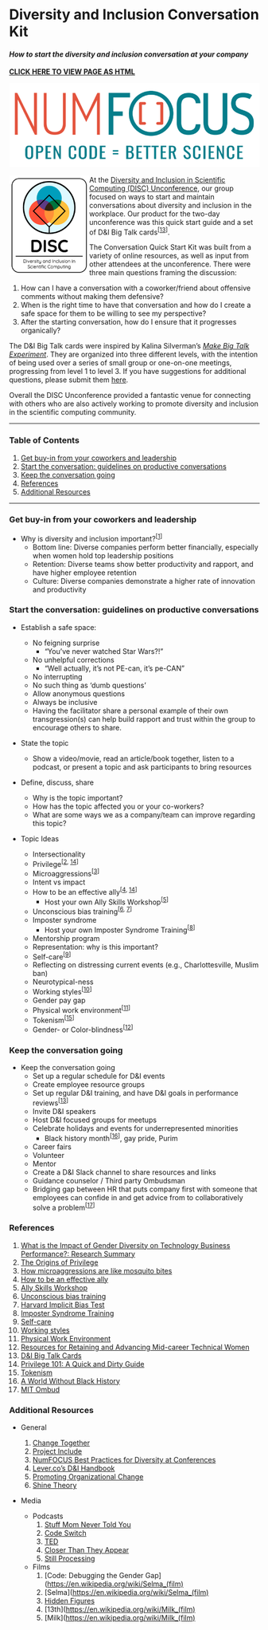 # Diversity and Inclusion Conversation Kit

#### _How to start the diversity and inclusion conversation at your company_

**[CLICK HERE TO VIEW PAGE AS HTML](http://htmlpreview.github.com/?https://github.com/numfocus/diversity-and-inclusion-conversation-kit/blob/master/guide.html)**

![numfocus-logo](NumFocus.png)

<img align="left" height="200" src="DISC.png" />At the [Diversity and Inclusion in Scientific Computing (DISC) Unconference](https://pydata.org/nyc2017/diversity-inclusion/disc-unconference-2017/), our group focused on ways to start and maintain conversations about diversity and inclusion in the workplace. Our product for the two-day unconference was this quick start guide and a set of D&I Big Talk cards<sup>[[13](#r-13)]</sup>.

The Conversation Quick Start Kit was built from a variety of online resources, as well as input from other attendees at the unconference. There were three main questions framing the discussion:
  1. How can I have a conversation with a coworker/friend about offensive comments without making them defensive?
  1. When is the right time to have that conversation and how do I create a safe space for them to be willing to see my perspective?
  1. After the starting conversation, how do I ensure that it progresses organically?

The D&I Big Talk cards were inspired by Kalina Silverman’s _[Make Big Talk Experiment](http://www.makebigtalk.com/)_. They are organized into three different levels, with the intention of being used over a series of small group or one-on-one meetings, progressing from level 1 to level 3. If you have suggestions for additional questions, please submit them [here](https://docs.google.com/forms/d/e/1FAIpQLSf4mDz0Ovfs2Bb3Hrd2VJPUjLGpmJypKngTQTjcrS-rgDqhlQ/viewform).

Overall the DISC Unconference provided a fantastic venue for connecting with others who are also actively working to promote diversity and inclusion in the scientific computing community.

-----

### Table of Contents
  1. [Get buy-in from your coworkers and leadership](#buy-in)
  1. [Start the conversation: guidelines on productive conversations](#start-convo)
  1. [Keep the conversation going](#cont-convo)
  1. [References](#references)
  1. [Additional Resources](#more-resources)

-----

### <a name="buy-in"></a> Get buy-in from your coworkers and leadership
  - Why is diversity and inclusion important?<sup>[[1](#r-1)]</sup>
    - Bottom line: Diverse companies perform better financially, especially when women hold top leadership positions
    - Retention: Diverse teams show better productivity and rapport, and have higher employee retention
    - Culture: Diverse companies demonstrate a higher rate of innovation and productivity

### <a name="start-convo"></a> Start the conversation: guidelines on productive conversations
- Establish a safe space:
    - No feigning surprise
        - “You’ve never watched Star Wars?!”
    - No unhelpful corrections
        - “Well actually, it’s not PE-can, it’s pe-CAN”
    - No interrupting
    - No such thing as ‘dumb questions’
    - Allow anonymous questions
    - Always be inclusive
    - Having the facilitator share a personal example of their own transgression(s) can help build rapport and trust within the group to encourage others to share.
- State the topic
    - Show a video/movie, read an article/book together, listen to a podcast, or present a topic and ask participants to bring resources
- Define, discuss, share
  - Why is the topic important?
  - How has the topic affected you or your co-workers?
  - What are some ways we as a company/team can improve regarding this topic?

- Topic Ideas
  - Intersectionality
  - Privilege<sup>[[2](#r-2), [14](#r-14)]</sup>
  - Microaggressions<sup>[[3](#r-3)]</sup>
  - Intent vs impact
  - How to be an effective ally<sup>[[4](#r-4), [14](#r-14)]</sup>
    - Host your own Ally Skills Workshop<sup>[[5](#r-5)]</sup>
  - Unconscious bias training<sup>[[6](#r-6), [7](#r-7)]</sup>
  - Imposter syndrome
    - Host your own Imposter Syndrome Training<sup>[[8](#r-8)]</sup>
  - Mentorship program
  - Representation: why is this important?
  - Self-care<sup>[[9](#r-9)]</sup>
  - Reflecting on distressing current events (e.g., Charlottesville, Muslim ban)
  - Neurotypical-ness
  - Working styles<sup>[[10](#r-10)]</sup>
  - Gender pay gap
  - Physical work environment<sup>[[11](#r-11)]</sup>
  - Tokenism<sup>[[15](#r-15)]</sup>
  - Gender- or Color-blindness<sup>[[12](#r-12)]</sup>

### <a name="cont-convo"></a> Keep the conversation going

- Keep the conversation going
  - Set up a regular schedule for D&I events
  - Create employee resource groups
  - Set up regular D&I training, and have D&I goals in performance reviews<sup>[[13](#r-13)]</sup>
  - Invite D&I speakers
  - Host D&I focused groups for meetups
  - Celebrate holidays and events for underrepresented minorities
    - Black history month<sup>[[16](#r-16)]</sup>, gay pride, Purim
  - Career fairs
  - Volunteer
  - Mentor
  - Create a D&I Slack channel to share resources and links
  - Guidance counselor / Third party Ombudsman
   - Bridging gap between HR that puts company first with someone that employees can confide in and get advice from to collaboratively solve a problem<sup>[[17](#r-17)]</sup>

### <a name="references"></a> References
  1. <a name="r-1"></a> [What is the Impact of Gender Diversity on Technology Business Performance?: Research Summary](https://www.ncwit.org/sites/default/files/resources/impactgenderdiversitytechbusinessperformance_print.pdf)
  2. <a name="r-2"></a> [The Origins of Privilege](https://www.newyorker.com/books/page-turner/the-origins-of-privilege)
  3. <a name="r-3"></a> [How microaggressions are like mosquito bites](https://www.youtube.com/watch?v=hDd3bzA7450)
  4. <a name="r-4"></a> [How to be an effective ally](https://www.ncwit.org/resources/read-online-maleadvocate)
  5. <a name="r-5"></a> [Ally Skills Workshop](https://adainitiative.org/continue-our-work/workshops-and-training/)   
  6. <a name="r-6"></a> [Unconscious bias training](https://www.ncwit.org/resources/how-can-reducing-unconscious-bias-increase-women%E2%80%99s-success-it)
  7. <a name="r-7"></a> [Harvard Implicit Bias Test](https://www.youtube.com/watch?v=nHDj4DH4mJw)
  8. <a name="r-8"></a> [Imposter Syndrome Training](https://adainitiative.org/continue-our-work/impostor-syndrome-training/)
  9. <a name="r-9"></a> [Self-care](https://adacamp.org/adacamp-toolkit/self-care/)   
  10. <a name="r-10"></a> [Working styles](https://www.insights.com/us)
  11. <a name="r-11"></a> [Physical Work Environment](https://www.ncwit.org/resources/how-does-physical-environment-affect-women%E2%80%99s-entry-and-persistence-computing/how-does)   
  12. <a name="r-12"></a> [Resources for Retaining and Advancing Mid-career Technical Women](https://www.ncwit.org/sites/default/files/resources/resourcesretainingadvancingmidcareertechnicalwomen_print.pdf)
  13. <a name="r-13"></a> [D&I Big Talk Cards](https://docs.google.com/document/d/1bxnFoI9fnWD0_6sdZKQRO8XQ4uhgR2GUcNVQ6IWzheU/edit?ts=5a1f1468)   
  14. <a name="r-14"></a> [Privilege 101: A Quick and Dirty Guide](https://everydayfeminism.com/2014/09/what-is-privilege)
  15. <a name="r-15"></a> [Tokenism](http://geekfeminism.wikia.com/wiki/Tokenism)  
  16. <a name="r-16"></a> [A World Without Black History](https://www.youtube.com/watch?v=nHDj4DH4mJw)
  17. <a name="r-17"></a> [MIT Ombud](http://ombud.mit.edu/)   

### <a name="more-resources"></a> Additional Resources
- General
  1. [Change Together](https://www.changetogether.io/)
  1. [Project Include](http://projectinclude.org/)
  1. [NumFOCUS Best Practices for Diversity at Conferences](https://docs.google.com/document/d/1gqlMcaiPlR8YWPZmMMvMSsxMqBmoQvDIWod7D2ySQMA/edit)
  1. [Lever.co’s D&I Handbook](https://www.lever.co/blog/the-diversity-and-inclusion-handbook)
  1. [Promoting Organizational Change](https://www.ncwit.org/explore/promote-organizational-change/workforce)
  1. [Shine Theory](https://www.thecut.com/2013/05/shine-theory-how-to-stop-female-competition.html)

- Media
  - Podcasts
    1. [Stuff Mom Never Told You](https://www.stuffmomnevertoldyou.com)
    1. [Code Switch](https://www.npr.org/podcasts/510312/codeswitch)
    1. [TED](https://www.ted.com/topics/diversity)
    1. [Closer Than They Appear](https://closerthantheyappear.fm/)
    1. [Still Processing](https://www.nytimes.com/podcasts/still-processing)
  - Films
    1. [Code: Debugging the Gender Gap](https://en.wikipedia.org/wiki/Selma_(film)
    1. [Selma](https://en.wikipedia.org/wiki/Selma_(film)
    1. [Hidden Figures](https://en.wikipedia.org/wiki/Hidden_Figures)
    1. [13th](https://en.wikipedia.org/wiki/Milk_(film)
    1. [Milk](https://en.wikipedia.org/wiki/Milk_(film)
